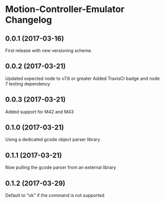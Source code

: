 # Motion-Controller-Emulator Changelog

## 0.0.1 (2017-03-16)
  First release with new versioning scheme.  

## 0.0.2 (2017-03-21)
  Updated expected node to v7.6 or greater
  Added TravisCI badge and node 7 testing dependency

## 0.0.3 (2017-03-21)
  Added support for M42 and M43
  
## 0.1.0 (2017-03-21)
  Using a dedicated gcode object parser library

## 0.1.1 (2017-03-21)
  Now pulling the gcode parser from an external library

## 0.1.2 (2017-03-29)
  Default to "ok" if the command is not supported
